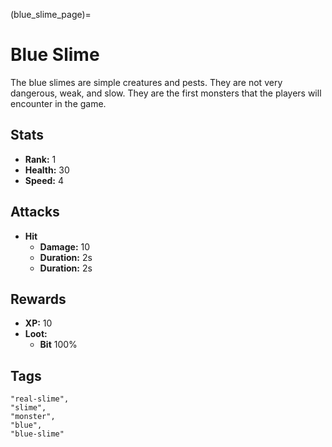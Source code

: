 (blue_slime_page)=
# Blue Slime

The blue slimes are simple creatures and pests. They are not very dangerous, weak, and slow. They are the first monsters that the players will encounter in the game.

## Stats

- **Rank:** 1
- **Health:** 30
- **Speed:** 4

## Attacks
  - **Hit**
    - **Damage:** 10
    - **Duration:** 2s
    - **Duration:** 2s

## Rewards
- **XP:** 10
- **Loot:**
    - **Bit** 100%

## Tags

```
"real-slime",
"slime",
"monster",
"blue",
"blue-slime"
```